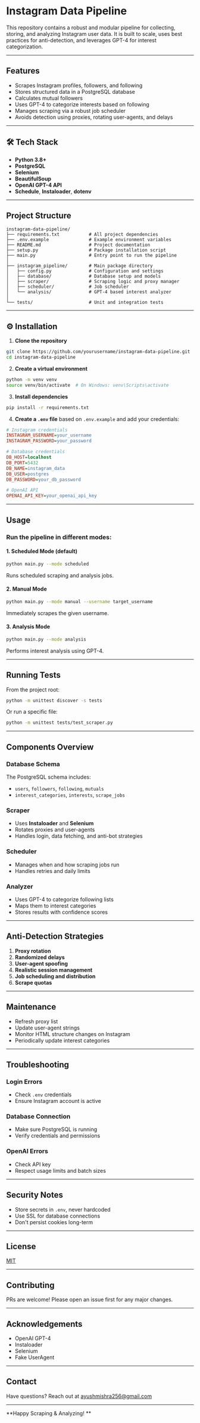 # Instagram Data Pipeline

This repository contains a robust and modular pipeline for collecting, storing, and analyzing Instagram user data. It is built to scale, uses best practices for anti-detection, and leverages GPT-4 for interest categorization.

---

##  Features

-  Scrapes Instagram profiles, followers, and following
-  Stores structured data in a PostgreSQL database
-  Calculates mutual followers
-  Uses GPT-4 to categorize interests based on following
-  Manages scraping via a robust job scheduler
-  Avoids detection using proxies, rotating user-agents, and delays

---

## 🛠 Tech Stack

- **Python 3.8+**
- **PostgreSQL**
- **Selenium**
- **BeautifulSoup**
- **OpenAI GPT-4 API**
- **Schedule**, **Instaloader**, **dotenv**

---

##  Project Structure

```
instagram-data-pipeline/
├── requirements.txt           # All project dependencies
├── .env.example               # Example environment variables
├── README.md                  # Project documentation
├── setup.py                   # Package installation script
├── main.py                    # Entry point to run the pipeline
│
├── instagram_pipeline/        # Main package directory
│   ├── config.py              # Configuration and settings
│   ├── database/              # Database setup and models
│   ├── scraper/               # Scraping logic and proxy manager
│   ├── scheduler/             # Job scheduler
│   └── analysis/              # GPT-4 based interest analyzer
│
└── tests/                     # Unit and integration tests
```

---

## ⚙️ Installation

1. **Clone the repository**

```bash
git clone https://github.com/yourusername/instagram-data-pipeline.git
cd instagram-data-pipeline
```

2. **Create a virtual environment**

```bash
python -m venv venv
source venv/bin/activate  # On Windows: venv\Scripts\activate
```

3. **Install dependencies**

```bash
pip install -r requirements.txt
```

4. **Create a `.env` file** based on `.env.example` and add your credentials:

```ini
# Instagram credentials
INSTAGRAM_USERNAME=your_username
INSTAGRAM_PASSWORD=your_password

# Database credentials
DB_HOST=localhost
DB_PORT=5432
DB_NAME=instagram_data
DB_USER=postgres
DB_PASSWORD=your_db_password

# OpenAI API
OPENAI_API_KEY=your_openai_api_key
```

---

##  Usage

### Run the pipeline in different modes:

#### 1. **Scheduled Mode** (default)
```bash
python main.py --mode scheduled
```
Runs scheduled scraping and analysis jobs.

#### 2. **Manual Mode**
```bash
python main.py --mode manual --username target_username
```
Immediately scrapes the given username.

#### 3. **Analysis Mode**
```bash
python main.py --mode analysis
```
Performs interest analysis using GPT-4.

---

##  Running Tests

From the project root:
```bash
python -m unittest discover -s tests
```

Or run a specific file:
```bash
python -m unittest tests/test_scraper.py
```

---

##  Components Overview

### Database Schema

The PostgreSQL schema includes:
- `users`, `followers`, `following`, `mutuals`
- `interest_categories`, `interests`, `scrape_jobs`

### Scraper
- Uses **Instaloader** and **Selenium**
- Rotates proxies and user-agents
- Handles login, data fetching, and anti-bot strategies

### Scheduler
- Manages when and how scraping jobs run
- Handles retries and daily limits

### Analyzer
- Uses GPT-4 to categorize following lists
- Maps them to interest categories
- Stores results with confidence scores

---

##  Anti-Detection Strategies

1. **Proxy rotation**
2. **Randomized delays**
3. **User-agent spoofing**
4. **Realistic session management**
5. **Job scheduling and distribution**
6. **Scrape quotas**

---

##  Maintenance

-  Refresh proxy list
-  Update user-agent strings
-  Monitor HTML structure changes on Instagram
-  Periodically update interest categories

---

##  Troubleshooting

### Login Errors
- Check `.env` credentials
- Ensure Instagram account is active

### Database Connection
- Make sure PostgreSQL is running
- Verify credentials and permissions

### OpenAI Errors
- Check API key
- Respect usage limits and batch sizes

---

##  Security Notes

- Store secrets in `.env`, never hardcoded
- Use SSL for database connections
- Don't persist cookies long-term

---

##  License

[MIT](LICENSE)

---

##  Contributing

PRs are welcome! Please open an issue first for any major changes.

---

##  Acknowledgements

- OpenAI GPT-4
- Instaloader
- Selenium
- Fake UserAgent

---

##  Contact

Have questions? Reach out at [ayushmishra256@gmail.com](mailto:your.email@example.com)

---

**Happy Scraping & Analyzing! **

